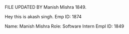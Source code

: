 FILE UPDATED
BY Manish Mishra 1849.


Hey this is akash singh.
Emp ID: 1874


Name: Manish Mishra
Role: Software Intern
Empl ID: 1849

